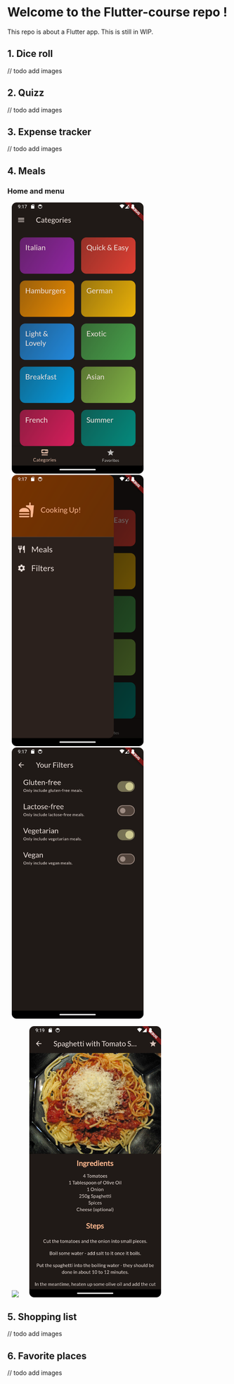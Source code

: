 Welcome to the Flutter-course repo !
===

This repo is about a Flutter app. This is still in WIP.

## 1. Dice roll

// todo add images

## 2. Quizz

// todo add images

## 3. Expense tracker

// todo add images

## 4. Meals

### Home and menu
<img src="meals_app/img.png" width="300" hspace="10"> <img src="meals_app/drawer.png" width="300" hspace="10"> <img src="meals_app/filter.png" width="300" hspace="10">


<img src="meals_app/categories.png" width="300" hspace="10"> <img src="meals_app/meal_detail.png" width="300" hspace="10">

## 5. Shopping list

// todo add images

## 6. Favorite places

// todo add images
